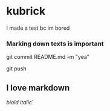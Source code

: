 # kubrick

I made a test bc im bored

### Marking down texts is important

git commit README.md -m "yea"

git push 

## I love markdown

*biold*
_italic_`